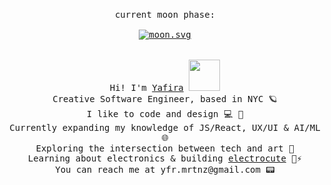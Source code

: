<p align="center">
  <br>
  <samp>
  current moon phase:
  <br>
  <br>
    <a href="https://moon-svg.minung.dev" >
  <img src="https://moon-svg.minung.dev/moon.svg?theme=basic" alt="moon.svg" align="center"/>
</a>
    <br>
    <br>
    <br>
    Hi! I'm <a href="https://www.yafira.xyz">Yafira</a> <img src="https://media.giphy.com/media/XYyxh0R1XilajMWB8X/giphy.gif" height="50px">
      <br>Creative Software Engineer, based in NYC 🪐
        <br>I like to code and design 💻 🎨
    <br>Currently expanding my knowledge of JS/React, UX/UI & AI/ML 🌐
    <br>Exploring the intersection between tech and art 🤖
      <br>Learning about electronics & building <a href="https://www.electrocute.io">electrocute</a> 🌸⚡️
    <br>You can reach me at yfr.mrtnz@gmail.com 📟
    <br>
    <br>
  </samp>
</p>
